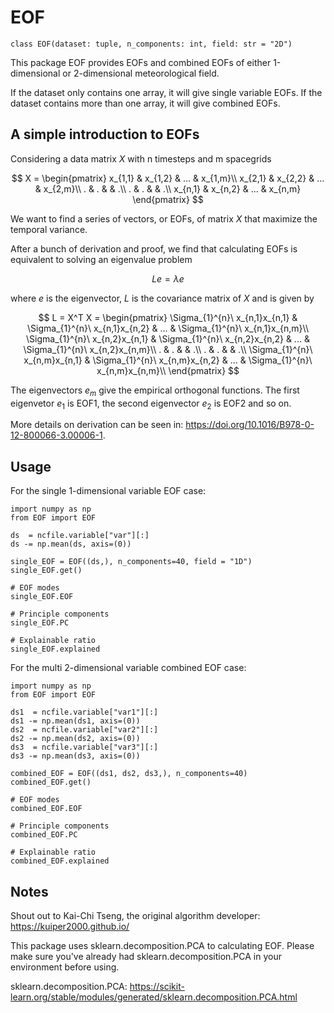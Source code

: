 # EOF
```
class EOF(dataset: tuple, n_components: int, field: str = "2D")
```
This package EOF provides EOFs and combined EOFs of either 1-dimensional or 2-dimensional meteorological field.

If the dataset only contains one array, it will give single variable EOFs. If the dataset contains more than one array, it will give combined EOFs.

## A simple introduction to EOFs
Considering a data matrix $X$ with n timesteps and m spacegrids

$$
X =
\begin{pmatrix}
x_{1,1} & x_{1,2} & ... & x_{1,m}\\
x_{2,1} & x_{2,2} & ... & x_{2,m}\\
. & . & & .\\
. & . & & .\\
x_{n,1} & x_{n,2} & ... & x_{n,m}
\end{pmatrix}
$$

We want to find a series of vectors, or EOFs, of matrix $X$ that maximize the temporal variance.

After a bunch of derivation and proof, we find that calculating EOFs is equivalent to solving an eigenvalue problem

$$
Le = \lambda e
$$

where $e$ is the eigenvector, $L$ is the covariance matrix of $X$ and is given by

$$
L = X^T X =
\begin{pmatrix}
\Sigma_{1}^{n}\ x_{n,1}x_{n,1} & \Sigma_{1}^{n}\ x_{n,1}x_{n,2} & ... & \Sigma_{1}^{n}\ x_{n,1}x_{n,m}\\
\Sigma_{1}^{n}\ x_{n,2}x_{n,1} & \Sigma_{1}^{n}\ x_{n,2}x_{n,2} & ... & \Sigma_{1}^{n}\ x_{n,2}x_{n,m}\\
. & . & & .\\
. & . & & .\\
\Sigma_{1}^{n}\ x_{n,m}x_{n,1} & \Sigma_{1}^{n}\ x_{n,m}x_{n,2} & ... & \Sigma_{1}^{n}\ x_{n,m}x_{n,m}\\
\end{pmatrix}
$$

The eigenvectors $e_m$ give the empirical orthogonal functions. The first eigenvetor $e_1$ is EOF1, the second eigenvector $e_2$ is EOF2 and so on.

More details on derivation can be seen in:
https://doi.org/10.1016/B978-0-12-800066-3.00006-1.

## Usage
For the single 1-dimensional variable EOF case:
```
import numpy as np
from EOF import EOF

ds  = ncfile.variable["var"][:]
ds -= np.mean(ds, axis=(0))

single_EOF = EOF((ds,), n_components=40, field = "1D")
single_EOF.get()

# EOF modes
single_EOF.EOF

# Principle components
single_EOF.PC

# Explainable ratio
single_EOF.explained
```

For the multi 2-dimensional variable combined EOF case:

```
import numpy as np
from EOF import EOF

ds1  = ncfile.variable["var1"][:]
ds1 -= np.mean(ds1, axis=(0))
ds2  = ncfile.variable["var2"][:]
ds2 -= np.mean(ds2, axis=(0))
ds3  = ncfile.variable["var3"][:]
ds3 -= np.mean(ds3, axis=(0))

combined_EOF = EOF((ds1, ds2, ds3,), n_components=40)
combined_EOF.get()

# EOF modes
combined_EOF.EOF

# Principle components
combined_EOF.PC

# Explainable ratio
combined_EOF.explained
```

## Notes
Shout out to Kai-Chi Tseng, the original algorithm developer: https://kuiper2000.github.io/

This package uses sklearn.decomposition.PCA to calculating EOF. Please make sure you've already had sklearn.decomposition.PCA in your environment before using.

sklearn.decomposition.PCA: https://scikit-learn.org/stable/modules/generated/sklearn.decomposition.PCA.html
